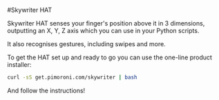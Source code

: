 <!--
---
name: Skywriter HAT
class: board
type: 'gesture,touch'
formfactor: HAT
manufacturer: Pimoroni
description: A 3D positional and gesture sensor
url: http://shop.pimoroni.com/products/skywriter-hat
github: https://github.com/pimoroni/skywriter-hat
buy: http://shop.pimoroni.com/products/skywriter-hat
image: 'skywriter-hat.png'
pincount: 40
eeprom: yes
pin:
  '3':
    mode: i2c
  '5':
    mode: i2c
  '11':
    name: Reset
  '13':
    name: Transfer
install:
  'apt':
    - 'python-smbus'
    - 'python3-smbus'
    - 'python-dev'
    - 'python3-dev'
  'python':
    - 'skywriter'
i2c:
  '0x42':
    name: Gesture sensor
    device: MGC3130
-->
#Skywriter HAT

Skywriter HAT senses your finger's position above it in 3 dimensions, outputting an X, Y, Z axis
which you can use in your Python scripts.

It also recognises gestures, including swipes and more.

To get the HAT set up and ready to go you can use the one-line product installer:

```bash
curl -sS get.pimoroni.com/skywriter | bash
```

And follow the instructions!
